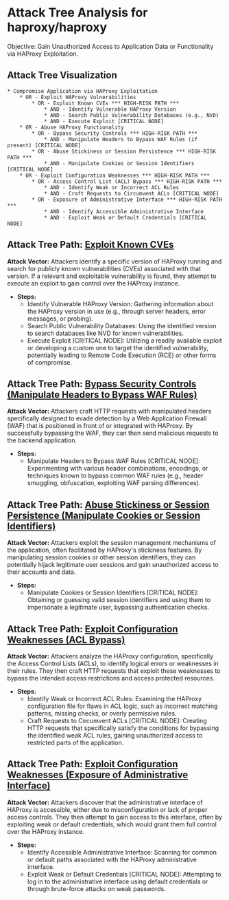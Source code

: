 # Attack Tree Analysis for haproxy/haproxy

Objective: Gain Unauthorized Access to Application Data or Functionality via HAProxy Exploitation.

## Attack Tree Visualization

```
* Compromise Application via HAProxy Exploitation
    * OR - Exploit HAProxy Vulnerabilities
        * OR - Exploit Known CVEs *** HIGH-RISK PATH ***
            * AND - Identify Vulnerable HAProxy Version
            * AND - Search Public Vulnerability Databases (e.g., NVD)
            * AND - Execute Exploit [CRITICAL NODE]
    * OR - Abuse HAProxy Functionality
        * OR - Bypass Security Controls *** HIGH-RISK PATH ***
            * AND - Manipulate Headers to Bypass WAF Rules (if present) [CRITICAL NODE]
        * OR - Abuse Stickiness or Session Persistence *** HIGH-RISK PATH ***
            * AND - Manipulate Cookies or Session Identifiers [CRITICAL NODE]
    * OR - Exploit Configuration Weaknesses *** HIGH-RISK PATH ***
        * OR - Access Control List (ACL) Bypass *** HIGH-RISK PATH ***
            * AND - Identify Weak or Incorrect ACL Rules
            * AND - Craft Requests to Circumvent ACLs [CRITICAL NODE]
        * OR - Exposure of Administrative Interface *** HIGH-RISK PATH ***
            * AND - Identify Accessible Administrative Interface
            * AND - Exploit Weak or Default Credentials [CRITICAL NODE]
```


## Attack Tree Path: [Exploit Known CVEs](./attack_tree_paths/exploit_known_cves.md)

**Attack Vector:** Attackers identify a specific version of HAProxy running and search for publicly known vulnerabilities (CVEs) associated with that version. If a relevant and exploitable vulnerability is found, they attempt to execute an exploit to gain control over the HAProxy instance.
* **Steps:**
    * Identify Vulnerable HAProxy Version: Gathering information about the HAProxy version in use (e.g., through server headers, error messages, or probing).
    * Search Public Vulnerability Databases: Using the identified version to search databases like NVD for known vulnerabilities.
    * Execute Exploit [CRITICAL NODE]: Utilizing a readily available exploit or developing a custom one to target the identified vulnerability, potentially leading to Remote Code Execution (RCE) or other forms of compromise.

## Attack Tree Path: [Bypass Security Controls (Manipulate Headers to Bypass WAF Rules)](./attack_tree_paths/bypass_security_controls_(manipulate_headers_to_bypass_waf_rules).md)

**Attack Vector:**  Attackers craft HTTP requests with manipulated headers specifically designed to evade detection by a Web Application Firewall (WAF) that is positioned in front of or integrated with HAProxy. By successfully bypassing the WAF, they can then send malicious requests to the backend application.
* **Steps:**
    * Manipulate Headers to Bypass WAF Rules [CRITICAL NODE]: Experimenting with various header combinations, encodings, or techniques known to bypass common WAF rules (e.g., header smuggling, obfuscation, exploiting WAF parsing differences).

## Attack Tree Path: [Abuse Stickiness or Session Persistence (Manipulate Cookies or Session Identifiers)](./attack_tree_paths/abuse_stickiness_or_session_persistence_(manipulate_cookies_or_session_identifiers).md)

**Attack Vector:** Attackers exploit the session management mechanisms of the application, often facilitated by HAProxy's stickiness features. By manipulating session cookies or other session identifiers, they can potentially hijack legitimate user sessions and gain unauthorized access to their accounts and data.
* **Steps:**
    * Manipulate Cookies or Session Identifiers [CRITICAL NODE]: Obtaining or guessing valid session identifiers and using them to impersonate a legitimate user, bypassing authentication checks.

## Attack Tree Path: [Exploit Configuration Weaknesses (ACL Bypass)](./attack_tree_paths/exploit_configuration_weaknesses_(acl_bypass).md)

**Attack Vector:** Attackers analyze the HAProxy configuration, specifically the Access Control Lists (ACLs), to identify logical errors or weaknesses in their rules. They then craft HTTP requests that exploit these weaknesses to bypass the intended access restrictions and access protected resources.
* **Steps:**
    * Identify Weak or Incorrect ACL Rules: Examining the HAProxy configuration file for flaws in ACL logic, such as incorrect matching patterns, missing checks, or overly permissive rules.
    * Craft Requests to Circumvent ACLs [CRITICAL NODE]: Creating HTTP requests that specifically satisfy the conditions for bypassing the identified weak ACL rules, gaining unauthorized access to restricted parts of the application.

## Attack Tree Path: [Exploit Configuration Weaknesses (Exposure of Administrative Interface)](./attack_tree_paths/exploit_configuration_weaknesses_(exposure_of_administrative_interface).md)

**Attack Vector:** Attackers discover that the administrative interface of HAProxy is accessible, either due to misconfiguration or lack of proper access controls. They then attempt to gain access to this interface, often by exploiting weak or default credentials, which would grant them full control over the HAProxy instance.
* **Steps:**
    * Identify Accessible Administrative Interface: Scanning for common or default paths associated with the HAProxy administrative interface.
    * Exploit Weak or Default Credentials [CRITICAL NODE]: Attempting to log in to the administrative interface using default credentials or through brute-force attacks on weak passwords.

